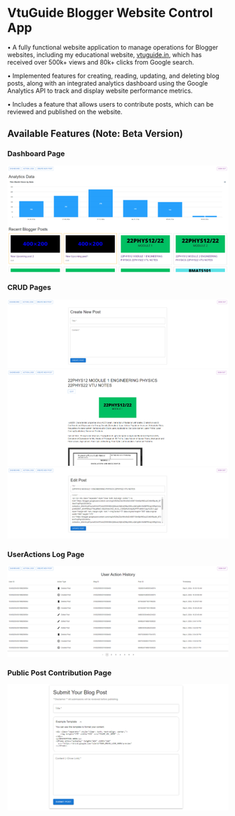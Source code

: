 # VtuGuide Blogger Website Control App
• A fully functional website application to manage operations for Blogger websites, including my educational website, [vtuguide.in](https://vtuguide.in), which has received over 500k+ views and 80k+ clicks from Google search.

• Implemented features for creating, reading, updating, and deleting blog posts, along with an integrated analytics dashboard using the Google Analytics API to track and display website performance metrics.

• Includes a feature that allows users to contribute posts, which can be reviewed and published on the website. 

## Available Features (Note: Beta Version)

### Dashboard Page
![Dashboard Page](./frontend/public/assets/dashboard.PNG)

### CRUD Pages
![Create Page](./frontend/public/assets/createPost.PNG)
![Read Page](./frontend/public/assets/showPost.PNG)
![Update Page](./frontend/public/assets/editPost.PNG)

### UserActions Log Page
![UserActions Page](./frontend/public/assets/actionlogs.PNG)

### Public Post Contribution Page
![Public Post Contribution Page](./frontend/public/assets/contributePost.PNG)

